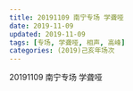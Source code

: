 ```yaml
---
title: 20191109 南宁专场 学聋哑
date: 2019-11-09
updated: 2019-11-09
tags: [专场, 学聋哑, 相声, 高峰]
categories: (2019)己亥年场次
---
```

20191109 南宁专场 学聋哑
